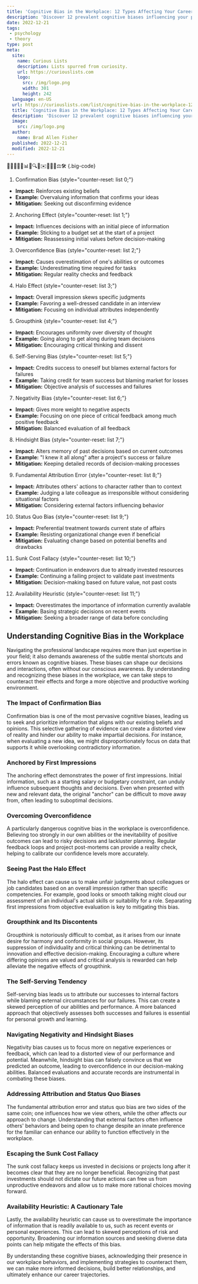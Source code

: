 ```yaml
---
title: 'Cognitive Bias in the Workplace: 12 Types Affecting Your Career'
description: 'Discover 12 prevalent cognitive biases influencing your professional growth. Understand how these biases impact your career and stay curious for self-improvement.'
date: 2022-12-21
tags:
 - psychology
 - theory
type: post
meta:
  site:
    name: Curious Lists
    description: Lists spurred from curiosity.
    url: https://curiouslists.com
    logo:
      src: /img/logo.png
      width: 301
      height: 242
  language: en-US
  url: https://curiouslists.com/list/cognitive-bias-in-the-workplace-12-types-affecting-your-career
  title: 'Cognitive Bias in the Workplace: 12 Types Affecting Your Career'
  description: 'Discover 12 prevalent cognitive biases influencing your professional growth. Understand how these biases impact your career and stay curious for self-improvement.'
  image:
    src: /img/logo.png
  author:
    name: Brad Allen Fisher
  published: 2022-12-21
  modified: 2022-12-21
---
```



👩🏻‍💼🧠💡📊🤔🔍👥✉️🎯🕵️‍♂️⚖️🛠️ {.big-code}

1. Confirmation Bias {style="counter-reset: list 0;"}
  - **Impact:** Reinforces existing beliefs
  - **Example:** Overvaluing information that confirms your ideas
  - **Mitigation:** Seeking out disconfirming evidence

2. Anchoring Effect {style="counter-reset: list 1;"}
  - **Impact:** Influences decisions with an initial piece of information
  - **Example:** Sticking to a budget set at the start of a project
  - **Mitigation:** Reassessing initial values before decision-making

3. Overconfidence Bias {style="counter-reset: list 2;"}
  - **Impact:** Causes overestimation of one's abilities or outcomes
  - **Example:** Underestimating time required for tasks
  - **Mitigation:** Regular reality checks and feedback

4. Halo Effect {style="counter-reset: list 3;"}
  - **Impact:** Overall impression skews specific judgments
  - **Example:** Favoring a well-dressed candidate in an interview
  - **Mitigation:** Focusing on individual attributes independently

5. Groupthink {style="counter-reset: list 4;"}
  - **Impact:** Encourages uniformity over diversity of thought
  - **Example:** Going along to get along during team decisions
  - **Mitigation:** Encouraging critical thinking and dissent

6. Self-Serving Bias {style="counter-reset: list 5;"}
  - **Impact:** Credits success to oneself but blames external factors for failures
  - **Example:** Taking credit for team success but blaming market for losses
  - **Mitigation:** Objective analysis of successes and failures

7. Negativity Bias {style="counter-reset: list 6;"}
  - **Impact:** Gives more weight to negative aspects
  - **Example:** Focusing on one piece of critical feedback among much positive feedback
  - **Mitigation:** Balanced evaluation of all feedback

8. Hindsight Bias {style="counter-reset: list 7;"}
  - **Impact:** Alters memory of past decisions based on current outcomes
  - **Example:** "I knew it all along" after a project's success or failure
  - **Mitigation:** Keeping detailed records of decision-making processes

9. Fundamental Attribution Error {style="counter-reset: list 8;"}
  - **Impact:** Attributes others' actions to character rather than to context
  - **Example:** Judging a late colleague as irresponsible without considering situational factors
  - **Mitigation:** Considering external factors influencing behavior

10. Status Quo Bias {style="counter-reset: list 9;"}
  - **Impact:** Preferential treatment towards current state of affairs
  - **Example:** Resisting organizational change even if beneficial
  - **Mitigation:** Evaluating change based on potential benefits and drawbacks

11. Sunk Cost Fallacy {style="counter-reset: list 10;"}
  - **Impact:** Continuation in endeavors due to already invested resources
  - **Example:** Continuing a failing project to validate past investments
  - **Mitigation:** Decision-making based on future value, not past costs

12. Availability Heuristic {style="counter-reset: list 11;"}
  - **Impact:** Overestimates the importance of information currently available
  - **Example:** Basing strategic decisions on recent events
  - **Mitigation:** Seeking a broader range of data before concluding


## Understanding Cognitive Bias in the Workplace
Navigating the professional landscape requires more than just expertise in your field; it also demands awareness of the subtle mental shortcuts and errors known as cognitive biases. These biases can shape our decisions and interactions, often without our conscious awareness. By understanding and recognizing these biases in the workplace, we can take steps to counteract their effects and forge a more objective and productive working environment.

### The Impact of Confirmation Bias
Confirmation bias is one of the most pervasive cognitive biases, leading us to seek and prioritize information that aligns with our existing beliefs and opinions. This selective gathering of evidence can create a distorted view of reality and hinder our ability to make impartial decisions. For instance, when evaluating a new idea, we might disproportionately focus on data that supports it while overlooking contradictory information.

### Anchored by First Impressions
The anchoring effect demonstrates the power of first impressions. Initial information, such as a starting salary or budgetary constraint, can unduly influence subsequent thoughts and decisions. Even when presented with new and relevant data, the original "anchor" can be difficult to move away from, often leading to suboptimal decisions.

### Overcoming Overconfidence
A particularly dangerous cognitive bias in the workplace is overconfidence. Believing too strongly in our own abilities or the inevitability of positive outcomes can lead to risky decisions and lackluster planning. Regular feedback loops and project post-mortems can provide a reality check, helping to calibrate our confidence levels more accurately.

### Seeing Past the Halo Effect
The halo effect can cause us to make unfair judgments about colleagues or job candidates based on an overall impression rather than specific competencies. For example, good looks or smooth talking might cloud our assessment of an individual's actual skills or suitability for a role. Separating first impressions from objective evaluation is key to mitigating this bias.

### Groupthink and Its Discontents
Groupthink is notoriously difficult to combat, as it arises from our innate desire for harmony and conformity in social groups. However, its suppression of individuality and critical thinking can be detrimental to innovation and effective decision-making. Encouraging a culture where differing opinions are valued and critical analysis is rewarded can help alleviate the negative effects of groupthink.

### The Self-Serving Tendency
Self-serving bias leads us to attribute our successes to internal factors while blaming external circumstances for our failures. This can create a skewed perception of our abilities and performance. A more balanced approach that objectively assesses both successes and failures is essential for personal growth and learning.

### Navigating Negativity and Hindsight Biases
Negativity bias causes us to focus more on negative experiences or feedback, which can lead to a distorted view of our performance and potential. Meanwhile, hindsight bias can falsely convince us that we predicted an outcome, leading to overconfidence in our decision-making abilities. Balanced evaluations and accurate records are instrumental in combating these biases.

### Addressing Attribution and Status Quo Biases
The fundamental attribution error and status quo bias are two sides of the same coin; one influences how we view others, while the other affects our approach to change. Understanding that external factors often influence others' behaviors and being open to change despite an innate preference for the familiar can enhance our ability to function effectively in the workplace.

### Escaping the Sunk Cost Fallacy
The sunk cost fallacy keeps us invested in decisions or projects long after it becomes clear that they are no longer beneficial. Recognizing that past investments should not dictate our future actions can free us from unproductive endeavors and allow us to make more rational choices moving forward.

### Availability Heuristic: A Cautionary Tale
Lastly, the availability heuristic can cause us to overestimate the importance of information that is readily available to us, such as recent events or personal experiences. This can lead to skewed perceptions of risk and opportunity. Broadening our information sources and seeking diverse data points can help mitigate the effects of this bias.

By understanding these cognitive biases, acknowledging their presence in our workplace behaviors, and implementing strategies to counteract them, we can make more informed decisions, build better relationships, and ultimately enhance our career trajectories.